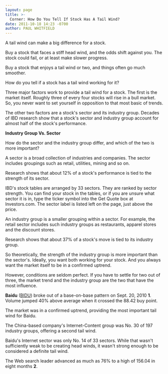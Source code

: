 ```yaml
---
layout: page
title: >-
  Corner: How Do You Tell If Stock Has A Tail Wind?
date: 2011-10-18 14:23 -0700
author: PAUL WHITFIELD
---
```





A tail wind can make a big difference for a stock.

  

Buy a stock that faces a stiff head wind, and the odds shift against you. The stock could fail, or at least make slower progress.

  

Buy a stock that enjoys a tail wind or two, and things often go much smoother.

  

How do you tell if a stock has a tail wind working for it?

  

Three major factors work to provide a tail wind for a stock. The first is the market itself. Roughly three of every four stocks will rise in a bull market. So, you never want to set yourself in opposition to that most basic of trends.

  

The other two factors are a stock's sector and its industry group. Decades of IBD research show that a stock's sector and industry group account for almost half of the stock's performance.

  

**Industry Group Vs. Sector**

  

How do the sector and the industry group differ, and which of the two is more important?

  

A sector is a broad collection of industries and companies. The sector includes groupings such as retail, utilities, mining and so on.

  

Research shows that about 12% of a stock's performance is tied to the strength of its sector.

  

IBD's stock tables are arranged by 33 sectors. They are ranked by sector strength. You can find your stock in the tables, or if you are unsure what sector it is in, type the ticker symbol into the Get Quote box at Investors.com. The sector label is listed left on the page, just above the price.

  

An industry group is a smaller grouping within a sector. For example, the retail sector includes such industry groups as restaurants, apparel stores and the discount stores.

  

Research shows that about 37% of a stock's move is tied to its industry group.

  

So theoretically, the strength of the industry group is more important than the sector's. Ideally, you want both working for your stock. And you always want the market itself to be in a confirmed uptrend.

  

However, conditions are seldom perfect. If you have to settle for two out of three, the market trend and the industry group are the two that have the most influence.

  

**Baidu** ([BIDU](https://research.investors.com/quote.aspx?symbol=BIDU)) broke out of a base-on-base pattern on Sept. 20, 2010 **1**. Volume jumped 40% above average when it crossed the 88.42 buy point.

  

The market was in a confirmed uptrend, providing the most important tail wind for Baidu.

  

The China-based company's Internet-Content group was No. 30 of 197 industry groups, offering a second tail wind.

  

Baidu's Internet sector was only No. 14 of 33 sectors. While that wasn't sufficiently weak to be creating head winds, it wasn't strong enough to be considered a definite tail wind.

  

The Web search leader advanced as much as 76% to a high of 156.04 in eight months **2**.




